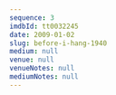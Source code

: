 ```yaml
---
sequence: 3
imdbId: tt0032245
date: 2009-01-02
slug: before-i-hang-1940
medium: null
venue: null
venueNotes: null
mediumNotes: null
---
```


